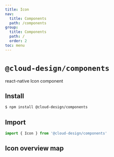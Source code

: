 ```yaml
---
title: Icon
nav:
  title: Components
  path: /components
group:
  title: Components
  path: /
  order: 2
toc: menu
---
```


# `@cloud-design/components`

react-native Icon component

## Install

```sh
$ npm install @cloud-design/components
```

## Import

```js
import { Icon } from '@cloud-design/components'
```

## Icon overview map

<code src="./demo/index.tsx"></code>
